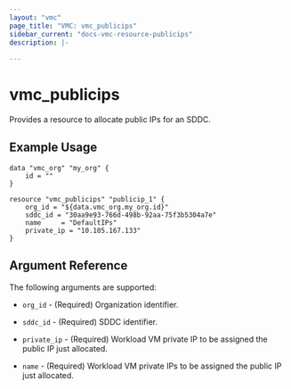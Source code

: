 ```yaml
---
layout: "vmc"
page_title: "VMC: vmc_publicips"
sidebar_current: "docs-vmc-resource-publicips"
description: |- 
  
---
```


# vmc_publicips

Provides a resource to allocate public IPs for an SDDC.

## Example Usage

```hcl
data "vmc_org" "my_org" {
	id = ""
}

resource "vmc_publicips" "publicip_1" {
	org_id = "${data.vmc_org.my_org.id}"
	sddc_id = "30aa9e93-766d-498b-92aa-75f3b5304a7e"
	name     = "DefaultIPs"
	private_ip = "10.105.167.133"
}
```

## Argument Reference

The following arguments are supported:

* `org_id` - (Required) Organization identifier.

* `sddc_id` - (Required) SDDC identifier.

* `private_ip` - (Required) Workload VM private IP to be assigned the public IP just allocated.

* `name` - (Required) Workload VM private IPs to be assigned the public IP just allocated.